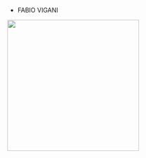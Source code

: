 * FABIO VIGANI 
<img src='https://github.com/user-attachments/assets/cf54e570-9076-485e-95dd-04006b922a21' width='300' height='300'>






